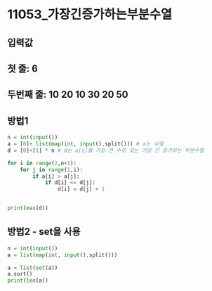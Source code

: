 # 11053_가장긴증가하는부분수열

## 입력값
## 첫 줄: 6
## 두번째 줄: 10 20 10 30 20 50


## 방법1
``` python
n = int(input())
a = [0]+ list(map(int, input().split())) # a는 수열
d = [0]+[1] * n # d는 a[i]를 가장 큰 수로 갖는 가장 긴 증가하는 부분수열

for i in range(2,n+1):
    for j in range(1,i):
        if a[i] > a[j]:
            if d[i] <= d[j]:
                d[i] = d[j] + 1


print(max(d))
```

## 방법2 - set을 사용
``` python
n = int(input())
a = list(map(int, input().split()))

a = list(set(a))
a.sort()
print(len(a))
```
